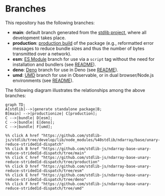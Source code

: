 <!--

@license Apache-2.0

Copyright (c) 2022 The Stdlib Authors.

Licensed under the Apache License, Version 2.0 (the "License");
you may not use this file except in compliance with the License.
You may obtain a copy of the License at

    http://www.apache.org/licenses/LICENSE-2.0

Unless required by applicable law or agreed to in writing, software
distributed under the License is distributed on an "AS IS" BASIS,
WITHOUT WARRANTIES OR CONDITIONS OF ANY KIND, either express or implied.
See the License for the specific language governing permissions and
limitations under the License.

-->

# Branches

This repository has the following branches:

-   **main**: default branch generated from the [stdlib project][stdlib-url], where all development takes place.
-   **production**: [production build][production-url] of the package (e.g., reformatted error messages to reduce bundle sizes and thus the number of bytes transmitted over a network).
-   **esm**: [ES Module][esm-url] branch for use via a `script` tag without the need for installation and bundlers (see [README][esm-readme]).
-   **deno**: [Deno][deno-url] branch for use in Deno (see [README][deno-readme]).
-   **umd**: [UMD][umd-url] branch for use in Observable, or in dual browser/Node.js environments (see [README][umd-readme]).

The following diagram illustrates the relationships among the above branches:

```mermaid
graph TD;
A[stdlib]-->|generate standalone package|B;
B[main] -->|productionize| C[production];
C -->|bundle| D[esm];
C -->|bundle| E[deno];
C -->|bundle| F[umd];

%% click A href "https://github.com/stdlib-js/stdlib/tree/develop/lib/node_modules/%40stdlib/ndarray/base/unary-reduce-strided1d-dispatch"
%% click B href "https://github.com/stdlib-js/ndarray-base-unary-reduce-strided1d-dispatch/tree/main"
%% click C href "https://github.com/stdlib-js/ndarray-base-unary-reduce-strided1d-dispatch/tree/production"
%% click D href "https://github.com/stdlib-js/ndarray-base-unary-reduce-strided1d-dispatch/tree/esm"
%% click E href "https://github.com/stdlib-js/ndarray-base-unary-reduce-strided1d-dispatch/tree/deno"
%% click F href "https://github.com/stdlib-js/ndarray-base-unary-reduce-strided1d-dispatch/tree/umd"
```

[stdlib-url]: https://github.com/stdlib-js/stdlib/tree/develop/lib/node_modules/%40stdlib/ndarray/base/unary-reduce-strided1d-dispatch
[production-url]: https://github.com/stdlib-js/ndarray-base-unary-reduce-strided1d-dispatch/tree/production
[deno-url]: https://github.com/stdlib-js/ndarray-base-unary-reduce-strided1d-dispatch/tree/deno
[deno-readme]: https://github.com/stdlib-js/ndarray-base-unary-reduce-strided1d-dispatch/blob/deno/README.md
[umd-url]: https://github.com/stdlib-js/ndarray-base-unary-reduce-strided1d-dispatch/tree/umd
[umd-readme]: https://github.com/stdlib-js/ndarray-base-unary-reduce-strided1d-dispatch/blob/umd/README.md
[esm-url]: https://github.com/stdlib-js/ndarray-base-unary-reduce-strided1d-dispatch/tree/esm
[esm-readme]: https://github.com/stdlib-js/ndarray-base-unary-reduce-strided1d-dispatch/blob/esm/README.md